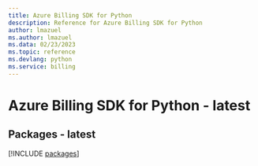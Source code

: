 ```yaml
---
title: Azure Billing SDK for Python
description: Reference for Azure Billing SDK for Python
author: lmazuel
ms.author: lmazuel
ms.data: 02/23/2023
ms.topic: reference
ms.devlang: python
ms.service: billing
---
```

# Azure Billing SDK for Python - latest
## Packages - latest
[!INCLUDE [packages](billing-index.md)]